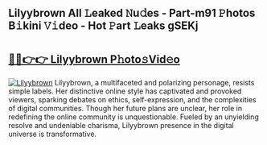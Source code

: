 ## Lilyybrown All 𝙻eaked 𝙽u𝚍es - Part-m91 𝙿hotos B𝚒kini 𝚅𝚒deo - Hot 𝙿art 𝙻eaks gSEKj

# <h2><a href="http://ld2gwa.urlbe.top/?page=Lilyybrown">🔗🔗👉👉 Lilyybrown P𝚑oto𝚜Vid𝚎o</a></h2>

[![Lilyybrown](https://i.imgur.com/eBuTRDB.gif)](http://ld2gwa.urlbe.top/?page=Lilyybrown)
Lilyybrown, a multifaceted and polarizing personage, resists simple labels. Her distinctive online style has captivated and provoked viewers, sparking debates on ethics, self-expression, and the complexities of digital communities. Though her future plans are unclear, her role in redefining the online community is unquestionable. Fueled by an unyielding resolve and undeniable charisma, Lilyybrown presence in the digital universe is transformative.

